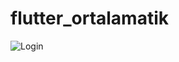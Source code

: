 # flutter_ortalamatik
![Login](ttps://github.com/beyzanurylmaz/flutter_ortalamatik/tree/main/ortalamatik)
